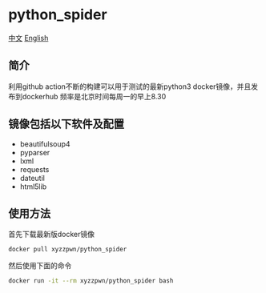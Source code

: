 # python_spider
[中文](./README_zh_CN.md)  [English](./README.md)
## 简介
利用github action不断的构建可以用于测试的最新python3 docker镜像，并且发布到dockerhub
频率是北京时间每周一的早上8.30

## 镜像包括以下软件及配置
- beautifulsoup4 
- pyparser
- lxml
- requests
- dateutil
- html5lib

## 使用方法
首先下载最新版docker镜像
```bash
docker pull xyzzpwn/python_spider
```

然后使用下面的命令
```bash
docker run -it --rm xyzzpwn/python_spider bash
```
